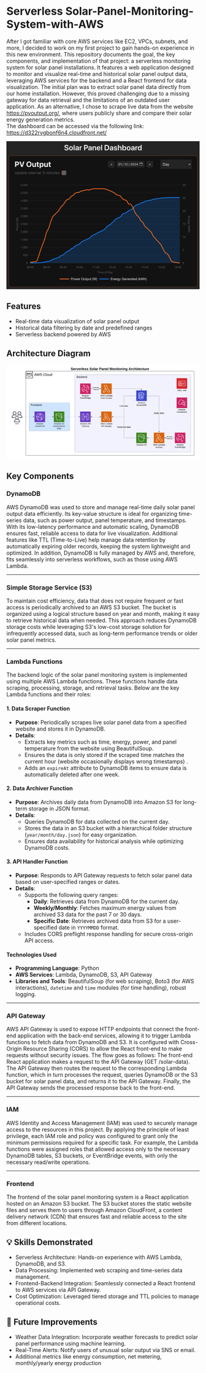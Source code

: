 # Serverless Solar-Panel-Monitoring-System-with-AWS

After I got familiar with core AWS services like EC2, VPCs, subnets, and more, I decided to work on my first project to gain hands-on experience in this new environment. This repository documents the goal, the key components, and implementation of that project: a serverless monitoring system for solar panel installations.
It features a web application designed to monitor and visualize real-time and historical solar panel output data, leveraging AWS services for the backend and a React frontend for data visualization.
The initial plan was to extract solar panel data directly from our home installation. However, this proved challenging due to a missing gateway for data retrieval and the limitations of an outdated user application. As an alternative, I chose to scrape live data from the website https://pvoutput.org/, where users publicly share and compare their solar energy generation metrics.\
The dashboard can be accessed via the following link: https://d322rvgbonf6n4.cloudfront.net/

![Dashboard Preview](https://github.com/steffen-roe/Solar-Panel-Dashboard/blob/9c71edacc8a6b7d082cd685fa3adf97574c642cb/dashboard.png)

## Features

- Real-time data visualization of solar panel output
- Historical data filtering by date and predefined ranges
- Serverless backend powered by AWS

## Architecture Diagram

![Architecture Diagram](https://github.com/steffen-roe/Solar-Panel-Dashboard/blob/9c71edacc8a6b7d082cd685fa3adf97574c642cb/architecture_diagram.png)

## Key Components

### DynamoDB

AWS DynamoDB was used to store and manage real-time daily solar panel output data efficiently. Its key-value structure is ideal for organizing time-series data, such as power output, panel temperature, and timestamps. With its low-latency performance and automatic scaling, DynamoDB ensures fast, reliable access to data for live visualization. Additional features like TTL (Time-to-Live) help manage data retention by automatically expiring older records, keeping the system lightweight and optimized. In addition, DynamoDB is fully managed by AWS and, therefore, fits seamlessly into serverless workflows, such as those using AWS Lambda.

---

### Simple Storage Service (S3)

To maintain cost efficiency, data that does not require frequent or fast access is periodically archived to an AWS S3 bucket. The bucket is organized using a logical structure based on year and month, making it easy to retrieve historical data when needed. This approach reduces DynamoDB storage costs while leveraging S3's low-cost storage solution for infrequently accessed data, such as long-term performance trends or older solar panel metrics.

---

### Lambda Functions

The backend logic of the solar panel monitoring system is implemented using multiple AWS Lambda functions. These functions handle data scraping, processing, storage, and retrieval tasks. Below are the key Lambda functions and their roles:

#### 1. **Data Scraper Function**

- **Purpose**: Periodically scrapes live solar panel data from a specified website and stores it in DynamoDB.
- **Details**:
  - Extracts key metrics such as time, energy, power, and panel temperature from the website using BeautifulSoup.
  - Ensures the data is only stored if the scraped time matches the current hour (website occasionally displays wrong timestamps) .
  - Adds an `expireAt` attribute to DynamoDB items to ensure data is automatically deleted after one week.

#### 2. **Data Archiver Function**

- **Purpose**: Archives daily data from DynamoDB into Amazon S3 for long-term storage in JSON format.
- **Details**:
  - Queries DynamoDB for data collected on the current day.
  - Stores the data in an S3 bucket with a hierarchical folder structure (`year/month/day.json`) for easy organization.
  - Ensures data availability for historical analysis while optimizing DynamoDB costs.

#### 3. **API Handler Function**

- **Purpose**: Responds to API Gateway requests to fetch solar panel data based on user-specified ranges or dates.
- **Details**:
  - Supports the following query ranges:
    - **Daily**: Retrieves data from DynamoDB for the current day.
    - **Weekly/Monthly**: Fetches maximum energy values from archived S3 data for the past 7 or 30 days.
    - **Specific Date**: Retrieves archived data from S3 for a user-specified date in `YYYYMMDD` format.
  - Includes CORS preflight response handling for secure cross-origin API access.

#### Technologies Used

- **Programming Language**: Python
- **AWS Services**: Lambda, DynamoDB, S3, API Gateway
- **Libraries and Tools**: BeautifulSoup (for web scraping), Boto3 (for AWS interactions), `datetime` and `time` modules (for time handling), robust logging.

---

### API Gateway

AWS API Gateway is used to expose HTTP endpoints that connect the front-end application with the back-end services, allowing it to trigger Lambda functions to fetch data from DynamoDB and S3. It is configured with Cross-Origin Resource Sharing (CORS) to allow the React front-end to make requests without security issues. The flow goes as follows: The front-end React application makes a request to the API Gateway (GET /solar-data). The API Gateway then routes the request to the corresponding Lambda function, which in turn processes the request, queries DynamoDB or the S3 bucket for solar panel data, and returns it to the API Gateway. Finally, the API Gateway sends the processed response back to the front-end.

---

### IAM

AWS Identity and Access Management (IAM) was used to securely manage access to the resources in this project. By applying the principle of least privilege, each IAM role and policy was configured to grant only the minimum permissions required for a specific task. For example, the Lambda functions were assigned roles that allowed access only to the necessary DynamoDB tables, S3 buckets, or EventBridge events, with only the necessary read/write operations.

---

### Frontend

The frontend of the solar panel monitoring system is a React application hosted on an Amazon S3 bucket. The S3 bucket stores the static website files and serves them to users through Amazon CloudFront, a content delivery network (CDN) that ensures fast and reliable access to the site from different locations.

## 💡 Skills Demonstrated

- Serverless Architecture: Hands-on experience with AWS Lambda, DynamoDB, and S3.
- Data Processing: Implemented web scraping and time-series data management.
- Frontend-Backend Integration: Seamlessly connected a React frontend to AWS services via API Gateway.
- Cost Optimization: Leveraged tiered storage and TTL policies to manage operational costs.

## 🚀 Future Improvements

- Weather Data Integration: Incorporate weather forecasts to predict solar panel performance using machine learning.
- Real-Time Alerts: Notify users of unusual solar output via SNS or email.
- Additional metrics like energy consumption, net metering, monthly/yearly energy production
